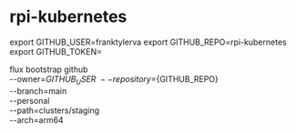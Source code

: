 # rpi-kubernetes

export GITHUB_USER=franktylerva
export GITHUB_REPO=rpi-kubernetes
export GITHUB_TOKEN=<your-token>


flux bootstrap github \
    --owner=${GITHUB_USER} \
    --repository=${GITHUB_REPO} \
    --branch=main \
    --personal \
    --path=clusters/staging \
    --arch=arm64
